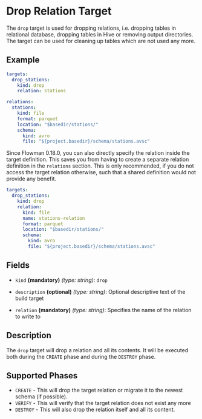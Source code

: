 # Drop Relation Target

The `drop` target is used for dropping relations, i.e. dropping tables in relational database,
dropping tables in Hive or removing output directories. The target can be used for cleaning up tables which are not
used any more.

## Example

```yaml
targets:
  drop_stations:
    kind: drop
    relation: stations

relations:
  stations:
    kind: file
    format: parquet
    location: "$basedir/stations/"
    schema:
      kind: avro
      file: "${project.basedir}/schema/stations.avsc"
```

Since Flowman 0.18.0, you can also directly specify the relation inside the target definition. This saves you
from having to create a separate relation definition in the `relations` section. This is only recommended, if you
do not access the target relation otherwise, such that a shared definition would not provide any benefit.
```yaml
targets:
  drop_stations:
    kind: drop
    relation:
      kind: file
      name: stations-relation
      format: parquet
      location: "$basedir/stations/"
      schema:
        kind: avro
        file: "${project.basedir}/schema/stations.avsc"
```

## Fields

* `kind` **(mandatory)** *(type: string)*: `drop`

* `description` **(optional)** *(type: string)*:
  Optional descriptive text of the build target

* `relation` **(mandatory)** *(type: string)*: 
Specifies the name of the relation to write to


## Description

The `drop` target will drop a relation and all its contents. It will be executed both during the `CREATE` phase and
during the `DESTROY` phase.


## Supported Phases
* `CREATE` - This will drop  the target relation or migrate it to the newest schema (if possible).
* `VERIFY` - This will verify that the target relation does not exist any more
* `DESTROY` - This will also drop the relation itself and all its content.
